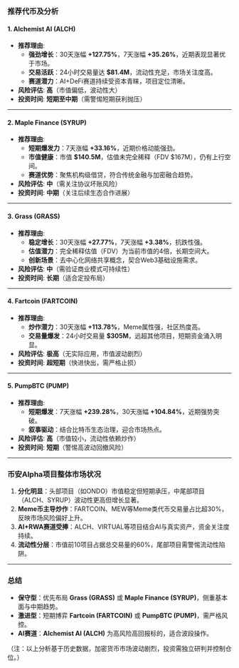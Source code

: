 ### 推荐代币及分析  

#### 1. **Alchemist AI (ALCH)**  
- **推荐理由**:  
  - **强劲增长**：30天涨幅 **+127.75%**，7天涨幅 **+35.26%**，近期表现显著优于市场。  
  - **交易活跃**：24小时交易量达 **$81.4M**，流动性充足，市场关注度高。  
  - **赛道潜力**：AI+DeFi赛道持续受资本青睐，项目定位清晰。  
- **风险评估**: **高**（市值偏低，波动性大）  
- **投资时间**: **短期至中期**（需警惕短期获利抛压）  

---

#### 2. **Maple Finance (SYRUP)**  
- **推荐理由**:  
  - **短期爆发力**：7天涨幅 **+33.16%**，近期价格动能强劲。  
  - **市值健康**：市值 **$140.5M**，估值未完全稀释（FDV $167M），仍有上行空间。  
  - **赛道优势**：聚焦机构级借贷，符合传统金融与加密融合趋势。  
- **风险评估**: **中**（需关注协议坏账风险）  
- **投资时间**: **中期**（关注后续生态合作进展）  

---

#### 3. **Grass (GRASS)**  
- **推荐理由**:  
  - **稳定增长**：30天涨幅 **+27.77%**，7天涨幅 **+3.38%**，抗跌性强。  
  - **估值潜力**：完全稀释估值（FDV）为当前市值的4倍，长期空间大。  
  - **创新场景**：去中心化网络共享概念，契合Web3基础设施需求。  
- **风险评估**: **中**（需验证商业模式可持续性）  
- **投资时间**: **长期**（适合定投布局）  

---

#### 4. **Fartcoin (FARTCOIN)**  
- **推荐理由**:  
  - **炒作潜力**：30天涨幅 **+113.78%**，Meme属性强，社区热度高。  
  - **交易量爆发**：24小时交易量 **$305M**，远超其他项目，短期资金涌入明显。  
- **风险评估**: **极高**（无实际应用，市值波动剧烈）  
- **投资时间**: **超短期**（快进快出，需严格止损）  

---

#### 5. **PumpBTC (PUMP)**  
- **推荐理由**:  
  - **短期爆发**：7天涨幅 **+239.28%**，30天涨幅 **+104.84%**，近期强势突破。  
  - **叙事驱动**：结合比特币生态治理，迎合市场热点。  
- **风险评估**: **高**（市值较小，流动性依赖炒作）  
- **投资时间**: **短期**（警惕高波动回撤风险）  

---

### 币安Alpha项目整体市场状况  
1. **分化明显**：头部项目（如ONDO）市值稳定但短期承压，中尾部项目（ALCH、SYRUP）波动性更高但增长显著。  
2. **Meme币主导炒作**：FARTCOIN、MEW等Meme类代币交易量占比超30%，反映市场风险偏好上升。  
3. **AI+RWA赛道受捧**：ALCH、VIRTUAL等项目结合AI与真实资产，资金关注度持续。  
4. **流动性分层**：市值前10项目占据总交易量的60%，尾部项目需警惕流动性陷阱。  

---

### 总结  
- **保守型**：优先布局 **Grass (GRASS)** 或 **Maple Finance (SYRUP)**，侧重基本面与中期趋势。  
- **激进型**：短期博弈 **Fartcoin (FARTCOIN)** 或 **PumpBTC (PUMP)**，需严格风控。  
- **AI赛道**：**Alchemist AI (ALCH)** 为高风险高回报标的，适合波段操作。  

（注：以上分析基于历史数据，加密货币市场波动剧烈，投资需独立研判并控制仓位。）